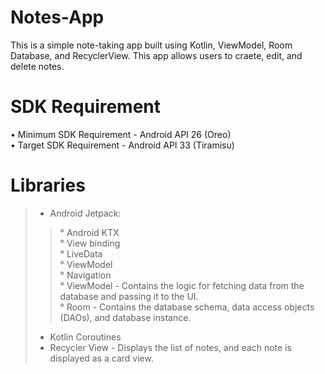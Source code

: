 # Notes-App
This is a simple note-taking app built using Kotlin, ViewModel, Room Database, and RecyclerView. This app allows users to craete, edit, and delete notes.

# SDK Requirement
• Minimum SDK Requirement - Android API 26 (Oreo)  
• Target SDK Requirement - Android API 33 (Tiramisu)

# Libraries
>* Android Jetpack:  
>> ° Android KTX  
° View binding   
° LiveData   
° ViewModel  
° Navigation  
° ViewModel -  Contains the logic for fetching data from the database and passing it to the UI.  
° Room - Contains the database schema, data access objects (DAOs), and database instance.  
>* Kotlin Coroutines
>* Recycler View - Displays the list of notes, and each note is displayed as a card view.
